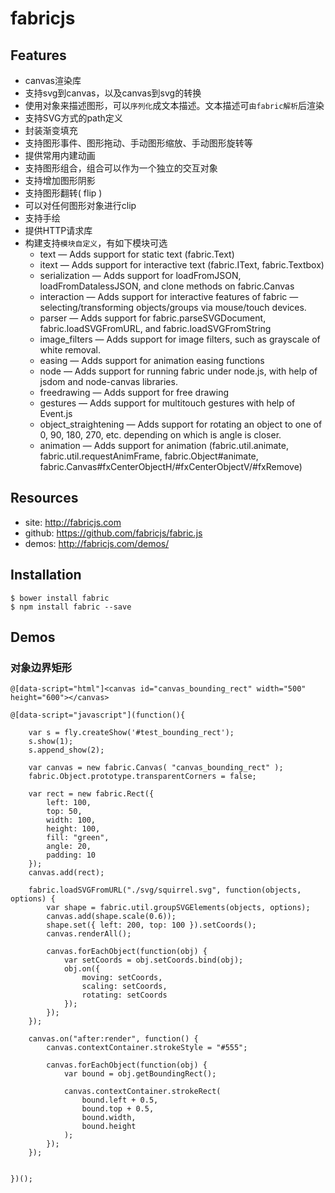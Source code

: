 # fabricjs

## Features

* canvas渲染库
* 支持svg到canvas，以及canvas到svg的转换
* 使用对象来描述图形，可以`序列化`成文本描述。文本描述可`由fabric解析`后渲染
* 支持SVG方式的path定义
* 封装渐变填充
* 支持图形事件、图形拖动、手动图形缩放、手动图形旋转等
* 提供常用内建动画
* 支持图形组合，组合可以作为一个独立的交互对象
* 支持增加图形阴影
* 支持图形翻转( flip )
* 可以对任何图形对象进行clip
* 支持手绘 
* 提供HTTP请求库
* 构建支持`模块自定义`，有如下模块可选
    * text — Adds support for static text (fabric.Text)
    * itext — Adds support for interactive text (fabric.IText, fabric.Textbox)
    * serialization — Adds support for loadFromJSON, loadFromDatalessJSON, and clone methods on fabric.Canvas
    * interaction — Adds support for interactive features of fabric — selecting/transforming objects/groups via mouse/touch devices.
    * parser — Adds support for fabric.parseSVGDocument, fabric.loadSVGFromURL, and fabric.loadSVGFromString
    * image_filters — Adds support for image filters, such as grayscale of white removal.
    * easing — Adds support for animation easing functions
    * node — Adds support for running fabric under node.js, with help of jsdom and node-canvas libraries.
    * freedrawing — Adds support for free drawing
    * gestures — Adds support for multitouch gestures with help of Event.js
    * object_straightening — Adds support for rotating an object to one of 0, 90, 180, 270, etc. depending on which is angle is closer.
    * animation — Adds support for animation (fabric.util.animate, fabric.util.requestAnimFrame, fabric.Object#animate, fabric.Canvas#fxCenterObjectH/#fxCenterObjectV/#fxRemove)


<style type="text/css">
@import "http://258i.com/static/bower_components/snippets/css/mp/style.css";
</style>

<script src="http://258i.com/static/bower_components/snippets/js/mp/fly.js"></script>
<script src="http://258i.com/static/build/fabric/fabric.min.js"></script>


## Resources

* site: <http://fabricjs.com>
* github: <https://github.com/fabricjs/fabric.js>
* demos: <http://fabricjs.com/demos/>


## Installation

    $ bower install fabric
    $ npm install fabric --save


## Demos

### 对象边界矩形

    @[data-script="html"]<canvas id="canvas_bounding_rect" width="500" height="600"></canvas>


<div id="test_bounding_rect" class="test">
<div class="test-container">

    @[data-script="javascript"](function(){

        var s = fly.createShow('#test_bounding_rect');
        s.show(1);
        s.append_show(2);

        var canvas = new fabric.Canvas( "canvas_bounding_rect" );
        fabric.Object.prototype.transparentCorners = false;

        var rect = new fabric.Rect({
            left: 100,
            top: 50,
            width: 100,
            height: 100,
            fill: "green",
            angle: 20,
            padding: 10
        });
        canvas.add(rect);

        fabric.loadSVGFromURL("./svg/squirrel.svg", function(objects, options) {
            var shape = fabric.util.groupSVGElements(objects, options);
            canvas.add(shape.scale(0.6));
            shape.set({ left: 200, top: 100 }).setCoords();
            canvas.renderAll();

            canvas.forEachObject(function(obj) {
                var setCoords = obj.setCoords.bind(obj);
                obj.on({
                    moving: setCoords,
                    scaling: setCoords,
                    rotating: setCoords
                });
            });
        });

        canvas.on("after:render", function() {
            canvas.contextContainer.strokeStyle = "#555";

            canvas.forEachObject(function(obj) {
                var bound = obj.getBoundingRect();

                canvas.contextContainer.strokeRect(
                    bound.left + 0.5,
                    bound.top + 0.5,
                    bound.width,
                    bound.height
                );
            });
        });


    })();

</div>
<div class="test-console"></div>
<div class="test-panel">
</div>
</div>
